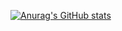 [![Anurag's GitHub stats](https://github-readme-stats.vercel.app/api?username=Britney-jq)](https://github.com/anuraghazra/github-readme-stats)
